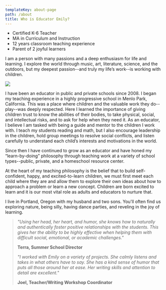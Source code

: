 ```yaml
---
templateKey: about-page
path: /about
title: Who is Educator Emily?
---
```

* Certified K-6 Teacher
* MA in Curriculum and Instruction
* 12 years classroom teaching experience 
* Parent of 2 joyful learners 

I am a person with many passions and a deep enthusiasm for life and learning. I explore the world through music, art, literature, science, and the outdoors, but my deepest passion--and truly my life’s work--is working with children.

![](/img/img_5124.jpg)

I have been an educator in public and private schools since 2008. I began my teaching experience in a highly progressive school in Menlo Park, California. This was a place where children and the valuable work they do--play--was deeply respected. Here I learned the importance of giving children trust to know the abilities of their bodies, to take physical, social, and intellectual risks, and to ask for help when they need it. As an educator, I believe I am tasked with being a guide and mentor to the children I work with. I teach my students reading and math, but I also encourage leadership in the children, hold group meetings to resolve social conflicts, and listen carefully to understand each child’s interests and motivations in the world.

Since then I have continued to grow as an educator and have honed my “learn-by-doing” philosophy through teaching work at a variety of school types--public, private, and a homeschool resource center. 

At the heart of my teaching philosophy is the belief that to build self-confident, happy, and excited-to-learn children, we must first meet each child where they are and allow them to explore their own ideas about how to approach a problem or learn a new concept. Children are born excited to learn and it is our most vital role as adults and educators to nurture that.

I live in Portland, Oregon with my husband and two sons. You'll often find us exploring nature, being silly, having dance parties, and reveling in the joy of learning.

> *"Using her head, her heart, and humor, she knows how to naturally and authentically foster positive relationships with the students. This gives her the ability to be highly effective when helping them with difficult social, emotional, or academic challenges."*
>
> **Terra, Summer School Director**
>
> *"I worked with Emily on a variety of projects. She calmly listens and takes in what others have to say. She has a kind sense of humor that puts all those around her at ease. Her writing skills and attention to detail are excellent."* 
>
> **Joel, Teacher/Writing Workshop Coordinator**